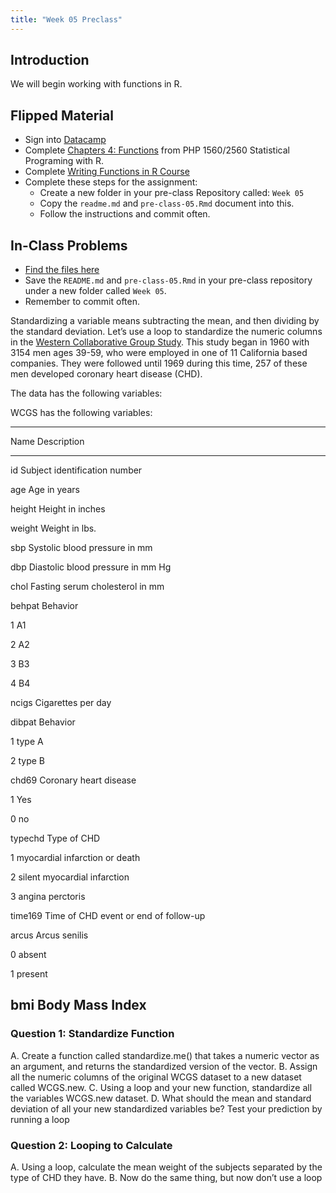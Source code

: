 ```yaml
---
title: "Week 05 Preclass"
---
```



## Introduction

We will begin working with functions in R. 



## Flipped Material

- Sign into [Datacamp](https://www.datacamp.com/)
- Complete [Chapters 4: Functions](https://campus.datacamp.com/courses/1118/) from PHP 1560/2560 Statistical Programing with R. 
- Complete [Writing Functions in R Course](https://www.datacamp.com/courses/writing-functions-in-r)
- Complete these steps for the assignment:
    - Create a new folder in your pre-class Repository called: `Week 05`
    - Copy the `readme.md` and `pre-class-05.Rmd` document into this.
    - Follow the instructions and commit often.
    
## In-Class Problems

- [Find the files here](https://github.com/PHP-2560/pre-class/tree/master/Week%2005)
- Save the `README.md` and `pre-class-05.Rmd` in your pre-class repository under a new folder called `Week 05`. 
- Remember to commit often. 
    

Standardizing a variable means subtracting the mean, and then dividing by the standard deviation. Let’s use a loop to standardize the numeric columns in the [Western Collaborative Group Study](https://clinicaltrials.gov/ct2/show/NCT00005174). This study began in 1960 with 3154 men ages 39-59, who were employed in one of 11 California based companies. They were followed until 1969 during this time, 257 of these men developed coronary heart disease (CHD). 


The data has the following variables:



WCGS has the following variables:

-----------------------------------------------------------
Name    Description
------- -------------------------------------------
id      Subject identification number

age     Age in years

height  Height in inches

weight  Weight in lbs.

sbp     Systolic blood pressure in mm 

dbp     Diastolic blood pressure in mm Hg

chol    Fasting serum cholesterol in mm 

behpat  Behavior

  1       A1

  2       A2

  3       B3

  4       B4

ncigs   Cigarettes per day

dibpat  Behavior

1       type A

2       type B

chd69   Coronary heart disease

1       Yes

0       no

typechd Type of CHD

1       myocardial infarction or death

2       silent myocardial infarction

3       angina perctoris

time169 Time of CHD event or end of follow-up

arcus   Arcus senilis

0       absent

1       present

bmi     Body Mass Index
-----------------------------------------------------------




### Question 1: Standardize Function

A. Create a function called standardize.me() that takes a numeric vector as an argument, and returns the standardized version of the vector. 
B. Assign all the numeric columns of the original WCGS dataset to a new dataset called WCGS.new.
C. Using a loop and your new function, standardize all the variables WCGS.new dataset.
D. What should the mean and standard deviation of all your new standardized variables be? Test your prediction by running a loop




### Question 2: Looping to Calculate

A. Using a loop, calculate the mean weight of the subjects separated by the type of CHD they have.
B. Now do the same thing, but now don’t use a loop
